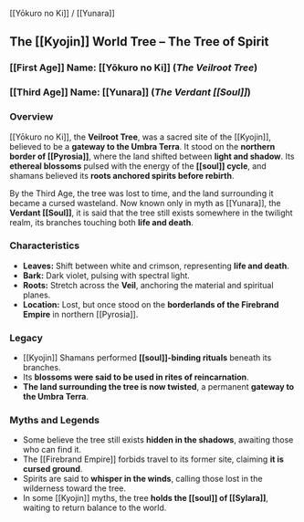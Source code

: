---
---

 [[Yōkuro no Ki]] / [[Yunara]]  
## The [[Kyojin]] World Tree – The Tree of Spirit  

### [[First Age]] Name: [[Yōkuro no Ki]] (*The Veilroot Tree*)  
### [[Third Age]] Name: [[Yunara]] (*The Verdant [[Soul]]*)  

### Overview  
[[Yōkuro no Ki]], the **Veilroot Tree**, was a sacred site of the [[Kyojin]], believed to be a **gateway to the Umbra Terra**. It stood on the **northern border of [[Pyrosia]]**, where the land shifted between **light and shadow**. Its **ethereal blossoms** pulsed with the energy of the **[[soul]] cycle**, and shamans believed its **roots anchored spirits before rebirth**.

By the Third Age, the tree was lost to time, and the land surrounding it became a cursed wasteland. Now known only in myth as [[Yunara]], the **Verdant [[Soul]]**, it is said that the tree still exists somewhere in the twilight realm, its branches touching both **life and death**.

### Characteristics  
- **Leaves:** Shift between white and crimson, representing **life and death**.  
- **Bark:** Dark violet, pulsing with spectral light.  
- **Roots:** Stretch across the **Veil**, anchoring the material and spiritual planes.  
- **Location:** Lost, but once stood on the **borderlands of the Firebrand Empire** in northern [[Pyrosia]].  

### Legacy  
- [[Kyojin]] Shamans performed **[[soul]]-binding rituals** beneath its branches.  
- Its **blossoms were said to be used in rites of reincarnation**.  
- **The land surrounding the tree is now twisted**, a permanent **gateway to the Umbra Terra**.  

### Myths and Legends  
- Some believe the tree still exists **hidden in the shadows**, awaiting those who can find it.  
- The [[Firebrand Empire]] forbids travel to its former site, claiming **it is cursed ground**.  
- Spirits are said to **whisper in the winds**, calling those lost in the wilderness toward the tree.  
- In some [[Kyojin]] myths, the tree **holds the [[soul]] of [[Sylara]]**, waiting to return balance to the world.  

